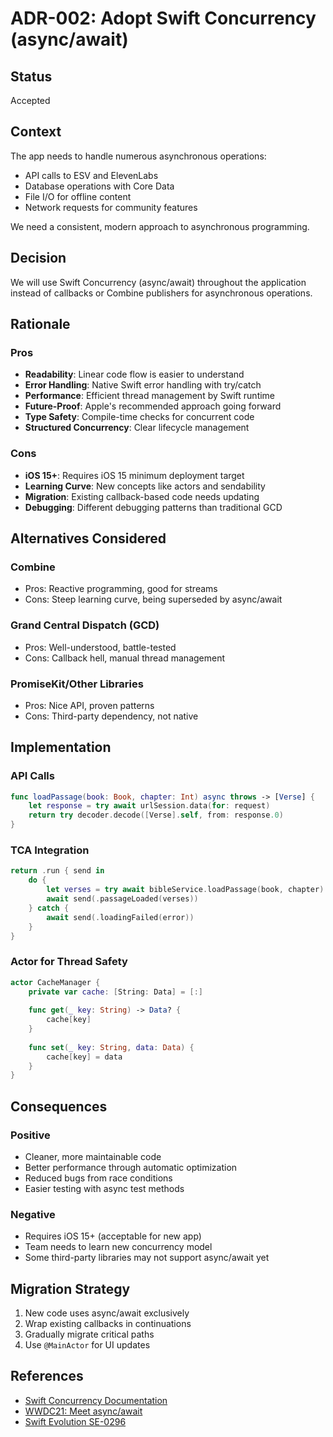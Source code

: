 # ADR-002: Adopt Swift Concurrency (async/await)

## Status
Accepted

## Context
The app needs to handle numerous asynchronous operations:
- API calls to ESV and ElevenLabs
- Database operations with Core Data
- File I/O for offline content
- Network requests for community features

We need a consistent, modern approach to asynchronous programming.

## Decision
We will use Swift Concurrency (async/await) throughout the application instead of callbacks or Combine publishers for asynchronous operations.

## Rationale

### Pros
- **Readability**: Linear code flow is easier to understand
- **Error Handling**: Native Swift error handling with try/catch
- **Performance**: Efficient thread management by Swift runtime
- **Future-Proof**: Apple's recommended approach going forward
- **Type Safety**: Compile-time checks for concurrent code
- **Structured Concurrency**: Clear lifecycle management

### Cons
- **iOS 15+**: Requires iOS 15 minimum deployment target
- **Learning Curve**: New concepts like actors and sendability
- **Migration**: Existing callback-based code needs updating
- **Debugging**: Different debugging patterns than traditional GCD

## Alternatives Considered

### Combine
- Pros: Reactive programming, good for streams
- Cons: Steep learning curve, being superseded by async/await

### Grand Central Dispatch (GCD)
- Pros: Well-understood, battle-tested
- Cons: Callback hell, manual thread management

### PromiseKit/Other Libraries
- Pros: Nice API, proven patterns
- Cons: Third-party dependency, not native

## Implementation

### API Calls
```swift
func loadPassage(book: Book, chapter: Int) async throws -> [Verse] {
    let response = try await urlSession.data(for: request)
    return try decoder.decode([Verse].self, from: response.0)
}
```

### TCA Integration
```swift
return .run { send in
    do {
        let verses = try await bibleService.loadPassage(book, chapter)
        await send(.passageLoaded(verses))
    } catch {
        await send(.loadingFailed(error))
    }
}
```

### Actor for Thread Safety
```swift
actor CacheManager {
    private var cache: [String: Data] = [:]
    
    func get(_ key: String) -> Data? {
        cache[key]
    }
    
    func set(_ key: String, data: Data) {
        cache[key] = data
    }
}
```

## Consequences

### Positive
- Cleaner, more maintainable code
- Better performance through automatic optimization
- Reduced bugs from race conditions
- Easier testing with async test methods

### Negative
- Requires iOS 15+ (acceptable for new app)
- Team needs to learn new concurrency model
- Some third-party libraries may not support async/await yet

## Migration Strategy

1. New code uses async/await exclusively
2. Wrap existing callbacks in continuations
3. Gradually migrate critical paths
4. Use `@MainActor` for UI updates

## References
- [Swift Concurrency Documentation](https://docs.swift.org/swift-book/LanguageGuide/Concurrency.html)
- [WWDC21: Meet async/await](https://developer.apple.com/videos/play/wwdc2021/10132/)
- [Swift Evolution SE-0296](https://github.com/apple/swift-evolution/blob/main/proposals/0296-async-await.md)